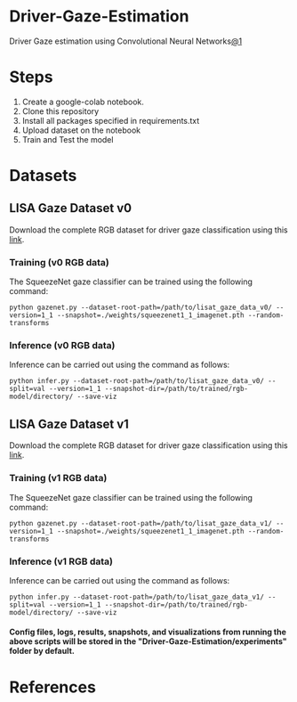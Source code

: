 # Driver-Gaze-Estimation
Driver Gaze estimation using Convolutional Neural Networks[@1][@2]  
# Steps
1. Create a google-colab notebook.
2. Clone this repository
3. Install all packages specified in requirements.txt
4. Upload dataset on the notebook
5. Train and Test the model

# Datasets
## LISA Gaze Dataset v0
Download the complete RGB dataset for driver gaze classification using this [link](https://drive.google.com/file/d/1Ez-pHW0v-5bRdz8NjTLlzWZPT0GS2rYT/view).
### Training (v0 RGB data)
The SqueezeNet gaze classifier can be trained using the following command:
```
python gazenet.py --dataset-root-path=/path/to/lisat_gaze_data_v0/ --version=1_1 --snapshot=./weights/squeezenet1_1_imagenet.pth --random-transforms
```

### Inference (v0 RGB data)
Inference can be carried out using the command as follows:
```
python infer.py --dataset-root-path=/path/to/lisat_gaze_data_v0/ --split=val --version=1_1 --snapshot-dir=/path/to/trained/rgb-model/directory/ --save-viz
```

## LISA Gaze Dataset v1
Download the complete RGB dataset for driver gaze classification using this [link](https://drive.google.com/file/d/1YvFzqfDkC2NLX8s0YX0XiMi8SOp_eINx/view).
### Training (v1 RGB data)
The SqueezeNet gaze classifier can be trained using the following command:
```
python gazenet.py --dataset-root-path=/path/to/lisat_gaze_data_v1/ --version=1_1 --snapshot=./weights/squeezenet1_1_imagenet.pth --random-transforms
```
### Inference (v1 RGB data)
Inference can be carried out using the command as follows:
```
python infer.py --dataset-root-path=/path/to/lisat_gaze_data_v1/ --split=val --version=1_1 --snapshot-dir=/path/to/trained/rgb-model/directory/ --save-viz
```

#### Config files, logs, results, snapshots, and visualizations from running the above scripts will be stored in the "Driver-Gaze-Estimation/experiments" folder by default.

# References
[@1]: http://cvrr.ucsd.edu/publications/2017/IV2017-VoraTrivedi-OnGeneralizingGazeZone.pdf
[@2]: http://cvrr.ucsd.edu/publications/2018/sourabh_gaze_zone.pdf
